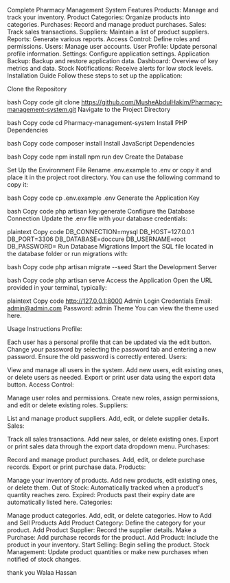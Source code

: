 Complete Pharmacy Management System
Features
Products: Manage and track your inventory.
Product Categories: Organize products into categories.
Purchases: Record and manage product purchases.
Sales: Track sales transactions.
Suppliers: Maintain a list of product suppliers.
Reports: Generate various reports.
Access Control: Define roles and permissions.
Users: Manage user accounts.
User Profile: Update personal profile information.
Settings: Configure application settings.
Application Backup: Backup and restore application data.
Dashboard: Overview of key metrics and data.
Stock Notifications: Receive alerts for low stock levels.
Installation Guide
Follow these steps to set up the application:

Clone the Repository

bash
Copy code
git clone https://github.com/MusheAbdulHakim/Pharmacy-management-system.git
Navigate to the Project Directory

bash
Copy code
cd Pharmacy-management-system
Install PHP Dependencies

bash
Copy code
composer install
Install JavaScript Dependencies

bash
Copy code
npm install
npm run dev
Create the Database

Set Up the Environment File
Rename .env.example to .env or copy it and place it in the project root directory. You can use the following command to copy it:

bash
Copy code
cp .env.example .env
Generate the Application Key

bash
Copy code
php artisan key:generate
Configure the Database Connection
Update the .env file with your database credentials:

plaintext
Copy code
DB_CONNECTION=mysql
DB_HOST=127.0.0.1
DB_PORT=3306
DB_DATABASE=doccure
DB_USERNAME=root
DB_PASSWORD=
Run Database Migrations
Import the SQL file located in the database folder or run migrations with:

bash
Copy code
php artisan migrate --seed
Start the Development Server

bash
Copy code
php artisan serve
Access the Application
Open the URL provided in your terminal, typically:

plaintext
Copy code
http://127.0.0.1:8000
Admin Login Credentials
Email: admin@admin.com
Password: admin
Theme
You can view the theme used here.

Usage Instructions
Profile:

Each user has a personal profile that can be updated via the edit button.
Change your password by selecting the password tab and entering a new password. Ensure the old password is correctly entered.
Users:

View and manage all users in the system.
Add new users, edit existing ones, or delete users as needed.
Export or print user data using the export data button.
Access Control:

Manage user roles and permissions.
Create new roles, assign permissions, and edit or delete existing roles.
Suppliers:

List and manage product suppliers.
Add, edit, or delete supplier details.
Sales:

Track all sales transactions.
Add new sales, or delete existing ones.
Export or print sales data through the export data dropdown menu.
Purchases:

Record and manage product purchases.
Add, edit, or delete purchase records.
Export or print purchase data.
Products:

Manage your inventory of products.
Add new products, edit existing ones, or delete them.
Out of Stock: Automatically tracked when a product's quantity reaches zero.
Expired: Products past their expiry date are automatically listed here.
Categories:

Manage product categories.
Add, edit, or delete categories.
How to Add and Sell Products
Add Product Category: Define the category for your product.
Add Product Supplier: Record the supplier details.
Make a Purchase: Add purchase records for the product.
Add Product: Include the product in your inventory.
Start Selling: Begin selling the product.
Stock Management: Update product quantities or make new purchases when notified of stock changes.

thank you
Walaa Hassan  